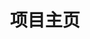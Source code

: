 ---
home: true
icon: home
title: 项目主页
heroImage: ./刻晴.png
heroText: Intelligent
tagline: 憧憬是距离理解最遥远的感情.
actions:
  - text: 使用指南
    icon: lightbulb
    link: ./guide/
    type: primary

  - text: 反馈
    link: https://qm.qq.com/q/SKoWrOgE2A


features:
  - title: 定时整理
    icon: clipboard-check
    details: 整理文件夹中的文件，智能分类

  - title: C++ 编写
    icon:  code
    details: 使用 C++ 编写，性能更高

  - title: 自由
    icon: bell
    details: 完全允许自定义配置文件

  - title: 选项卡
    icon: table-columns
    details: 使用选项卡对相似内容进行分组

  - title: 内容监听
    icon: code
    details: 监听文件夹中的文件变化，自动整理
 
  - title: 第三方app文件从定向
    icon: table-columns
    details: 从第三方app文件中转移文件

  - title: 去除垃圾
    icon: code
    details: 强制去除厂商垃圾文件

copyright: false
footer: 使用 <a href="https://theme-hope.vuejs.press/zh/" target="_blank">VuePress Theme Hope</a> 主题 | MIT 协议</br>版权所有 © 2024-至今 NightRain
---